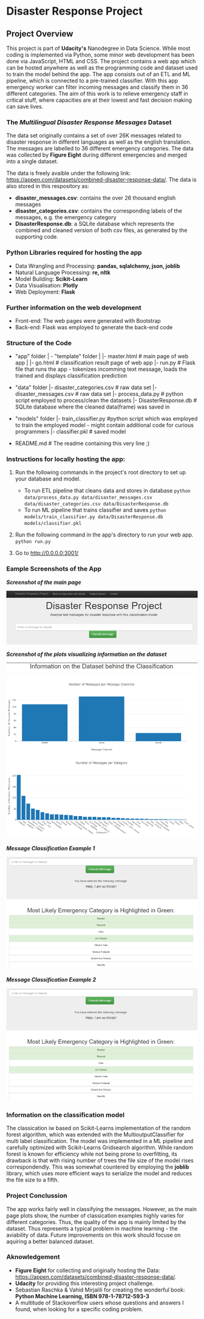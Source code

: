 # Disaster Response Project


## Project Overview
This project is part of **Udacity's** Nanodegree in Data Science. While most coding is implemented via Python, some minor web development has been done via JavaScript, HTML and CSS. The project contains a web app which can be hosted anywhere as well as the programming code and dataset used to train the model behind the app. The app consists out of an ETL and ML pipeline, which is connected to a pre-trained classifier. With this app emergency worker can filter incoming messages and classify them in 36 different categories. The aim of this work is to relieve emergency staff in critical stuff, where capacities are at their lowest and fast decision making can save lives.

### The _Multilingual Disaster Response Messages_ Dataset

The data set originally contains a set of over 26K messages related to disaster response in different languages as well as the english translation. The messages are labelled to 36 different emergency categories.  The data was collected by **Figure Eight** during different emergencies and merged into a single dataset.

The data is freely avaible under the following link:  https://appen.com/datasets/combined-disaster-response-data/.
The data is also stored in this respository as:

* **disaster_messages.csv**: contains the over 26 thousand english messages
* **disaster_categories.csv**: contains the corresponding labels of the messages, e.g. the emergency category
* **DisasterResponse.db**: a SQLite database which represents the combined and cleaned version of both csv files, as generated by the supporting code.

### Python Libraries required for hosting the app
* Data Wrangling and Processing: **pandas, sqlalchemy, json, joblib**
* Natural Language Processing: **re, nltk**
* Model Building: **Scikit-Learn**
* Data Visualisation: **Plotly**
* Web Deployment: **Flask**

### Further information on the web development
* Front-end: The web pages were generated with Bootstrap
* Back-end: Flask was employed to generate the back-end code

### Structure of the Code

- "app" folder
| - "template" folder
| |- master.html  # main page of web app
| |- go.html  # classification result page of web app
|- run.py  # Flask file that runs the app - tokenizes incomming text message, loads the trained and displays classification prediction

- "data" folder
|- disaster_categories.csv  # raw data set 
|- disaster_messages.csv  # raw data set 
|- process_data.py        # python script employed to process/clean the datasets
|- DisasterResponse.db   # SQLite database where the cleaned data(frame) was saved in
- "models" folder
|- train_classifier.py #python script which was employed to train the employed model - might contain additional code for curious programmers
|- classifier.pkl  # saved model 

- README.md # The readme containing this very line ;)



### Instructions for locally hosting the app:
1. Run the following commands in the project's root directory to set up your database and model.

    - To run ETL pipeline that cleans data and stores in database
        `python data/process_data.py data/disaster_messages.csv data/disaster_categories.csv data/DisasterResponse.db`
    - To run ML pipeline that trains classifier and saves
        `python models/train_classifier.py data/DisasterResponse.db models/classifier.pkl`

2. Run the following command in the app's directory to run your web app.
    `python run.py`

3. Go to http://0.0.0.0:3001/


### Eample Screenshots of the App

**_Screenshot of the main page_**

![HOME](example_images/mainpageInfo.png)

**_Screenshot of the plots visualizing information on the dataset_**

![HOME](example_images/dataset_backgroundInfo.png)

**_Message Classification Example 1_**

![HOME](example_images/classifcationExample1.png)

**_Message Classification Example 2_**

![HOME](example_images/classifcationExample1.png)


### Information on the classification model

The classication iw based on Scikit-Learns implementation of the random forest algorithm, which was extended with the MultioutputClassifier for multi label classification.
The model was implemented in a ML pipeline and carefully optimized with Scikit-Learns Gridsearch algorithm. While random forest is known for efficiency while not being prone to overfitting, its drawback is that with rising number of trees the file size of the model rises correspondendly. This was somewhat countered by employing the __joblib__ library, which uses more efficient ways to serialize the model and  reduces the file size to a fifth.


### Project Conclussion

The app works fairly well in classifying the messages. However, as the main page plots show, the number of classication examples highly varies for different categories. Thus, the quality of the app is mainly limited by the dataset. Thus represents a typical problem in machine learning - the aviability of data. Future improvements on this work should focuse on aquiring a better balanced dataset.

### Aknowledgement
* **Figure Eight** for collecting and  originally hosting the Data: https://appen.com/datasets/combined-disaster-response-data/.
* **Udacity** for providing this interesting project challenge.
* Sebastian Raschka & Vahid Mirjalili for creating the wonderful book: **Python Machine Learning, ISBN 978-1-78712-593-3**
* A multitude of Stackoverflow users whose questions and answers I found, when looking for a specific coding problem.
